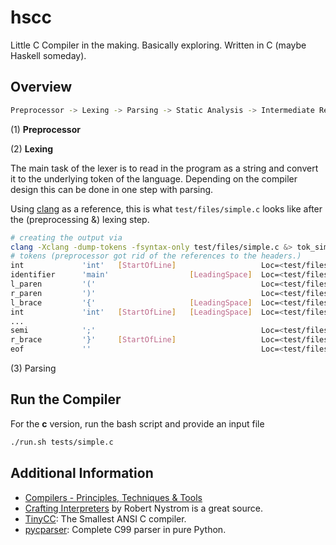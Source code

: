 # hscc

Little C Compiler in the making. Basically exploring. Written in C (maybe Haskell someday).

## Overview

```bash
Preprocessor -> Lexing -> Parsing -> Static Analysis -> Intermediate Representation -> Optimization -> Code Generation
```
(1) **Preprocessor**

(2) **Lexing**

The main task of the lexer is to read in the program as a string and convert it to the underlying token of the language. Depending on the compiler design this can be done in one step with parsing.

Using [clang](https://github.com/llvm/llvm-project/tree/main) as a reference, this is what `test/files/simple.c` looks like after the (preprocessing &) lexing step.

```bash
# creating the output via
clang -Xclang -dump-tokens -fsyntax-only test/files/simple.c &> tok_simple_c_clang
# tokens (preprocessor got rid of the references to the headers.)
int             'int'   [StartOfLine]	                Loc=<test/files/simple.c:3:1>
identifier      'main'                  [LeadingSpace]	Loc=<test/files/simple.c:3:5>
l_paren         '('                                     Loc=<test/files/simple.c:3:9>
r_paren         ')'                                     Loc=<test/files/simple.c:3:10>
l_brace         '{'                     [LeadingSpace]	Loc=<test/files/simple.c:3:12>
int             'int'   [StartOfLine]   [LeadingSpace]  Loc=<test/files/simple.c:4:5>
...
semi            ';'                                     Loc=<test/files/simple.c:14:13>
r_brace         '}'     [StartOfLine]	                Loc=<test/files/simple.c:15:1>
eof             ''                                      Loc=<test/files/simple.c:15:2>
```

(3) Parsing


## Run the Compiler

For the **c** version, run the bash script and provide an input file
```bash 
./run.sh tests/simple.c
```

## Additional Information

- [Compilers - Principles, Techniques & Tools](https://en.wikipedia.org/wiki/Compilers:_Principles,_Techniques,_and_Tools)
- [Crafting Interpreters](https://craftinginterpreters.com/) by Robert Nystrom is a great source.
- [TinyCC](https://github.com/TinyCC/tinycc): The Smallest ANSI C compiler.
- [pycparser](https://github.com/eliben/pycparser): Complete C99 parser in pure Python.
